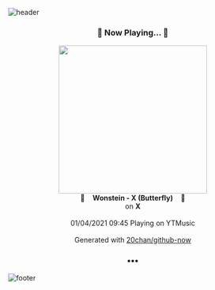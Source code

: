 ![header](https://capsule-render.vercel.app/api?type=wave&height=170&section=header&text=Hi.%20I'm%20SHIFT&fontColor=090707&fontAlignX=45&fontAlignY=65&fontSize=100)

<h3 align="center">🎵 Now Playing... 🎵</h3>
<p align="center">
  <a href="https://music.youtube.com/channel/UC26_v5ZJhEnTuP1c8ikHB_g">
    <img width="300" src="https://lh3.googleusercontent.com/pGjY8k3vMDZbgLgfuaVtXScMYgA53dxdn3VXfM0kUQ7SUqBbYeUruVHz0B6JrWh1fDFQnT9oScq83DY">
  </a>
  <br>
  🎵&nbsp&nbsp&nbsp <b>Wonstein - X (Butterfly)</b> &nbsp&nbsp&nbsp🎵
  <br>
  on <b>X</b>
  
  <br />
  <br />
  01/04/2021 09:45 Playing on YTMusic
  <br />
  <br />
  Generated with <a href="https://github.com/20chan/github-now">20chan/github-now</a>
</p>

<h3 align="center">•••</h3>

![footer](https://capsule-render.vercel.app/api?type=wave&height=150&section=footer)
